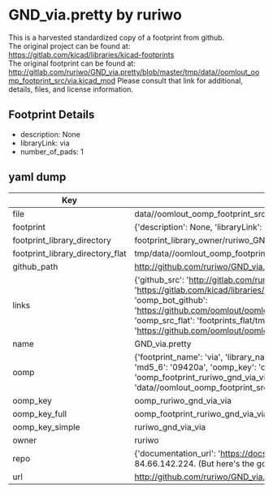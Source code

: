# GND_via.pretty by ruriwo  
This is a harvested standardized copy of a footprint from github.  
The original project can be found at:  
https://gitlab.com/kicad/libraries/kicad-footprints  
The original footprint can be found at:
http://gitlab.com/ruriwo/GND_via.pretty/blob/master/tmp/data//oomlout_oomp_footprint_src/via.kicad_mod
Please consult that link for additional, details, files, and license information.  
## Footprint Details
* description: None  
* libraryLink: via  
* number_of_pads: 1  
## yaml dump  
| Key | Value |  
| --- | --- |  
| file | data//oomlout_oomp_footprint_src/GND_via.pretty/via.kicad_mod |  
| footprint | {'description': None, 'libraryLink': 'via', 'number_of_pads': 1} |  
| footprint_library_directory | footprint_library_owner/ruriwo_GND_via.pretty |  
| footprint_library_directory_flat | tmp/data//oomlout_oomp_footprint_src/footprints_flat/ruriwo_gnd_via_via/working |  
| github_path | http://github.com/ruriwo/GND_via.pretty/blob/master/tmp/data//oomlout_oomp_footprint_src/via.kicad_mod |  
| links | {'github_src': 'http://gitlab.com/ruriwo/GND_via.pretty/blob/master/tmp/data//oomlout_oomp_footprint_src/via.kicad_mod', 'github_src_repo': 'https://gitlab.com/kicad/libraries/kicad-footprints', 'oomp_bot': 'tmp/data//oomlout_oomp_footprint_src/footprints/ruriwo_gnd_via_via/working', 'oomp_bot_github': 'https://github.com/oomlout/oomlout_oomp_footprint_bot/tree/main/tmp/data//oomlout_oomp_footprint_src/footprints/ruriwo_gnd_via_via/working', 'oomp_src_flat': 'footprints_flat/tmp/data//oomlout_oomp_footprint_src/footprints_flat/ruriwo_gnd_via_via/working', 'oomp_src_flat_github': 'https://github.com/oomlout/oomlout_oomp_footprint_src/tree/main/tmp/data//oomlout_oomp_footprint_src/footprints_flat/ruriwo_gnd_via_via/working'} |  
| name | GND_via.pretty |  
| oomp | {'footprint_name': 'via', 'library_name': 'gnd_via', 'md5': '09420ab6fac22f8094725c947507c825', 'md5_10': '09420ab6fa', 'md5_5': '09420', 'md5_6': '09420a', 'oomp_key': 'oomp_ruriwo_gnd_via_via', 'oomp_key_extra': 'oomp_footprint_ruriwo_gnd_via_via', 'oomp_key_full': 'oomp_footprint_ruriwo_gnd_via_via_09420a', 'oomp_key_simple': 'ruriwo_gnd_via_via', 'original_filename': 'data//oomlout_oomp_footprint_src/GND_via.pretty/via.kicad_mod', 'owner_name': 'ruriwo'} |  
| oomp_key | oomp_ruriwo_gnd_via_via |  
| oomp_key_full | oomp_footprint_ruriwo_gnd_via_via |  
| oomp_key_simple | ruriwo_gnd_via_via |  
| owner | ruriwo |  
| repo | {'documentation_url': 'https://docs.github.com/rest/overview/resources-in-the-rest-api#rate-limiting', 'message': "API rate limit exceeded for 84.66.142.224. (But here's the good news: Authenticated requests get a higher rate limit. Check out the documentation for more details.)"} |  
| url | http://github.com/ruriwo/GND_via.pretty |  

